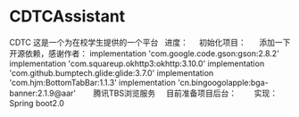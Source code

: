 # CDTCAssistant
CDTC
这是一个为在校学生提供的一个平台
   进度：
     初始化项目：
      添加一下开源依赖，感谢作者：
        implementation 'com.google.code.gson:gson:2.8.2'
        implementation 'com.squareup.okhttp3:okhttp:3.10.0'
        implementation 'com.github.bumptech.glide:glide:3.7.0'
        implementation 'com.hjm:BottomTabBar:1.1.3'
        implementation 'cn.bingoogolapple:bga-banner:2.1.9@aar'
        腾讯TBS浏览服务
     目前准备项目后台：
        实现：Spring boot2.0
        
